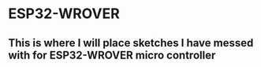 # ESP32-WROVER

## This is where I will place sketches I have messed with for ESP32-WROVER micro controller
